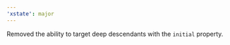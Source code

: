 ```yaml
---
'xstate': major
---
```


Removed the ability to target deep descendants with the `initial` property.
